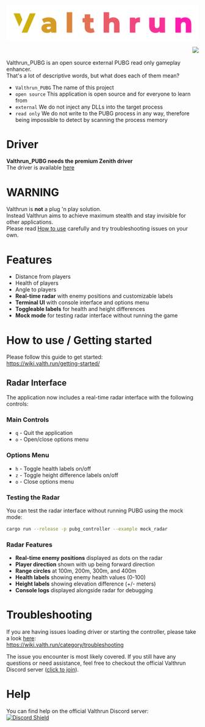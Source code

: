 ![Valthrun PUBG Logo](./img/logo.svg)
<p align="right">
<a href="https://discord.gg/ecKbpAPW5T">
<img src="https://discordapp.com/api/guilds/1135362291311849693/widget.png?style=shield">
</a>
</p>

Valthrun_PUBG is an open source external PUBG read only gameplay enhancer.  
That's a lot of descriptive words, but what does each of them mean?  
- `Valthrun_PUBG` The name of this project
- `open source` This application is open source and for everyone to learn from
- `external` We do not inject any DLLs into the target process
- `read only` We do not write to the PUBG process in any way, therefore being impossible to detect by scanning the process memory

# Driver
**Valthrun_PUBG needs the premium Zenith driver**  
The driver is available [here](https://valth.run/)

# WARNING
Valthrun is **not** a plug 'n play solution.  
Instead Valthrun aims to achieve maximum stealth and stay invisible for other applications.  
Please read [How to use](https://wiki.valth.run/getting-started/) carefully and try troubleshooting issues on your own.  
  
# Features
- Distance from players
- Health of players
- Angle to players
- **Real-time radar** with enemy positions and customizable labels
- **Terminal UI** with console interface and options menu
- **Toggleable labels** for health and height differences
- **Mock mode** for testing radar interface without running the game

# How to use / Getting started
Please follow this guide to get started:  
https://wiki.valth.run/getting-started/

## Radar Interface

The application now includes a real-time radar interface with the following controls:

### Main Controls
- `q` - Quit the application
- `o` - Open/close options menu

### Options Menu
- `h` - Toggle health labels on/off
- `z` - Toggle height difference labels on/off
- `o` - Close options menu

### Testing the Radar
You can test the radar interface without running PUBG using the mock mode:
```bash
cargo run --release -p pubg_controller --example mock_radar
```

### Radar Features
- **Real-time enemy positions** displayed as dots on the radar
- **Player direction** shown with up being forward direction
- **Range circles** at 100m, 200m, 300m, and 400m
- **Health labels** showing enemy health values (0-100)
- **Height labels** showing elevation difference (+/- meters)
- **Console logs** displayed alongside radar for debugging

# Troubleshooting
If you are having issues loading driver or starting the controller, please take a look [here](https://wiki.valth.run/category/troubleshooting):  
https://wiki.valth.run/category/troubleshooting
  
The issue you encounter is most likely covered. If you still have any questions or need assistance, feel free to checkout the official Valthrun Discord server ([click to join](https://discord.gg/ecKbpAPW5T)).

# Help
You can find help on the official Valthrun Discord server:  
[![Discord Shield](https://discordapp.com/api/guilds/1135362291311849693/widget.png?style=shield)](https://discord.gg/ecKbpAPW5T)
